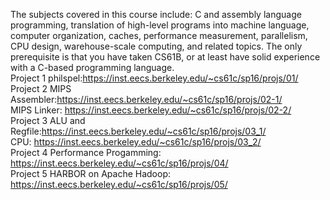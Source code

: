 The subjects covered in this course include: C and assembly language programming, translation of high-level programs into machine language, computer organization, caches, performance measurement, parallelism, CPU design, warehouse-scale computing, and related topics. The only prerequisite is that you have taken CS61B, or at least have solid experience with a C-based programming language.<br />
Project 1 philspel:https://inst.eecs.berkeley.edu/~cs61c/sp16/projs/01/<br />
Project 2 MIPS Assembler:https://inst.eecs.berkeley.edu/~cs61c/sp16/projs/02-1/<br />
MIPS Linker: https://inst.eecs.berkeley.edu/~cs61c/sp16/projs/02-2/<br />
Project 3 ALU and Regfile:https://inst.eecs.berkeley.edu/~cs61c/sp16/projs/03_1/<br />
CPU: https://inst.eecs.berkeley.edu/~cs61c/sp16/projs/03_2/<br />
Project 4 Performance Progamming: https://inst.eecs.berkeley.edu/~cs61c/sp16/projs/04/<br />
Project 5 HARBOR on Apache Hadoop: https://inst.eecs.berkeley.edu/~cs61c/sp16/projs/05/<br />

 
 
